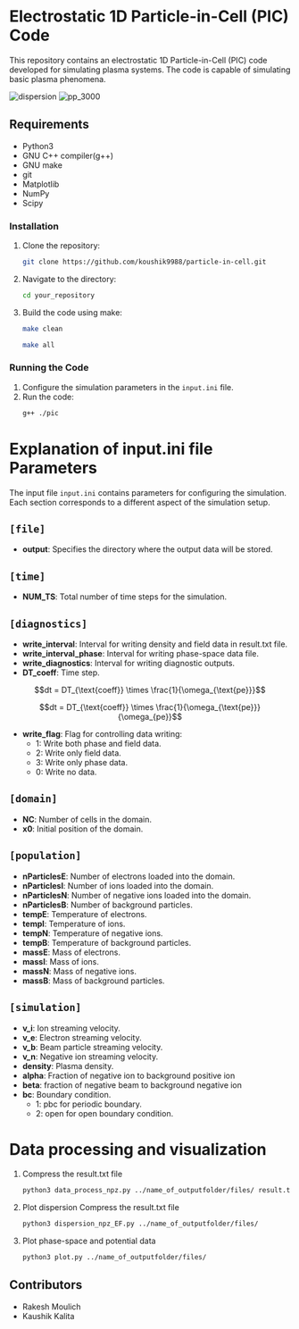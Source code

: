 # Electrostatic 1D Particle-in-Cell (PIC) Code

This repository contains an electrostatic 1D Particle-in-Cell (PIC) code developed for simulating plasma systems. The code is capable of simulating basic plasma phenomena.

![dispersion](https://github.com/koushik9988/particle-in-cell/assets/55924787/5d278d78-2755-4293-bf18-4f8a09789b8c)
![pp_3000](https://github.com/koushik9988/particle-in-cell/assets/55924787/6c7a7619-b5cc-4f27-910f-9dcfbcad2ddb)


## Requirements
- Python3
- GNU C++ compiler(g++)
- GNU make
- git
- Matplotlib
- NumPy
- Scipy


### Installation
1. Clone the repository:
    ```bash
    git clone https://github.com/koushik9988/particle-in-cell.git
    ```

2. Navigate to the directory:
    ```bash
    cd your_repository
    ```

3. Build the code using make:
    ```bash
    make clean
    ```
    ```bash
    make all
    ```

### Running the Code
1. Configure the simulation parameters in the `input.ini` file.
2. Run the code:
    ```bash
    g++ ./pic
    ```

# Explanation of input.ini file Parameters

The input file `input.ini` contains parameters for configuring the simulation. Each section corresponds to a different aspect of the simulation setup.

## `[file]`

- **output**: Specifies the directory where the output data will be stored.

## `[time]`

- **NUM_TS**: Total number of time steps for the simulation.

## `[diagnostics]`

- **write_interval**: Interval for writing density and field data in result.txt file.
- **write_interval_phase**: Interval for writing phase-space data file.
- **write_diagnostics**: Interval for writing diagnostic outputs.
- **DT_coeff**: Time step.
  
 $$dt = DT_{\text{coeff}} \times \frac{1}{\omega_{\text{pe}}}$$

 $$dt = DT_{\text{coeff}} \times \frac{1}{\omega_{\text{pe}}}{\omega_{pe}}$$

  

- **write_flag**: Flag for controlling data writing: 
  - 1: Write both phase and field data.
  - 2: Write only field data.
  - 3: Write only phase data.
  - 0: Write no data.

## `[domain]`

- **NC**: Number of cells in the domain.
- **x0**: Initial position of the domain.

## `[population]`

- **nParticlesE**: Number of electrons loaded into the domain.
- **nParticlesI**: Number of ions loaded into the domain.
- **nParticlesN**: Number of negative ions loaded into the domain.
- **nParticlesB**: Number of background particles.
- **tempE**: Temperature of electrons.
- **tempI**: Temperature of ions.
- **tempN**: Temperature of negative ions.
- **tempB**: Temperature of background particles.
- **massE**: Mass of electrons.
- **massI**: Mass of ions.
- **massN**: Mass of negative ions.
- **massB**: Mass of background particles.

## `[simulation]`

- **v_i**: Ion streaming velocity.
- **v_e**: Electron streaming velocity.
- **v_b**: Beam particle streaming velocity.
- **v_n**: Negative ion streaming velocity.
- **density**: Plasma density.
- **alpha**: Fraction of negative ion to background positive ion
- **beta**: fraction of negative beam to background negative ion 
- **bc**: Boundary condition.
   - 1: pbc for periodic boundary.
   - 2: open for open boundary condition.

 # Data processing and visualization
 1. Compress the result.txt file
     ```bash
    python3 data_process_npz.py ../name_of_outputfolder/files/ result.txt True
    ```
 2. Plot dispersion
    Compress the result.txt file
     ```bash
    python3 dispersion_npz_EF.py ../name_of_outputfolder/files/
    ```
 3. Plot phase-space and potential data
     ```bash
    python3 plot.py ../name_of_outputfolder/files/
    ```

## Contributors
- Rakesh Moulich
- Kaushik Kalita
  



